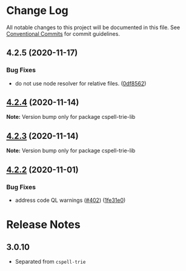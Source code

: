 # Change Log

All notable changes to this project will be documented in this file.
See [Conventional Commits](https://conventionalcommits.org) for commit guidelines.

## 4.2.5 (2020-11-17)

### Bug Fixes

-   do not use node resolver for relative files. ([0df8562](https://github.com/streetsidesoftware/cspell/commit/0df85625da5b667f5817fc710b44fa74b636d9a1))

## [4.2.4](https://github.com/streetsidesoftware/cspell/compare/cspell-trie-lib@4.2.3...cspell-trie-lib@4.2.4) (2020-11-14)

**Note:** Version bump only for package cspell-trie-lib

## [4.2.3](https://github.com/streetsidesoftware/cspell/compare/cspell-trie-lib@4.2.2...cspell-trie-lib@4.2.3) (2020-11-14)

**Note:** Version bump only for package cspell-trie-lib

## [4.2.2](https://github.com/streetsidesoftware/cspell/compare/cspell-trie-lib@4.2.1...cspell-trie-lib@4.2.2) (2020-11-01)

### Bug Fixes

-   address code QL warnings ([#402](https://github.com/streetsidesoftware/cspell/issues/402)) ([1fe31e0](https://github.com/streetsidesoftware/cspell/commit/1fe31e08e02c66174d094c0b403eec11fc6bec4d))

# Release Notes

## 3.0.10

-   Separated from `cspell-trie`
